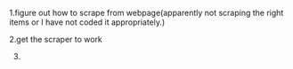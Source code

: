 1.figure out how to scrape from webpage(apparently not scraping the right items or I have not coded it appropriately.)

2.get the scraper to work

3.
